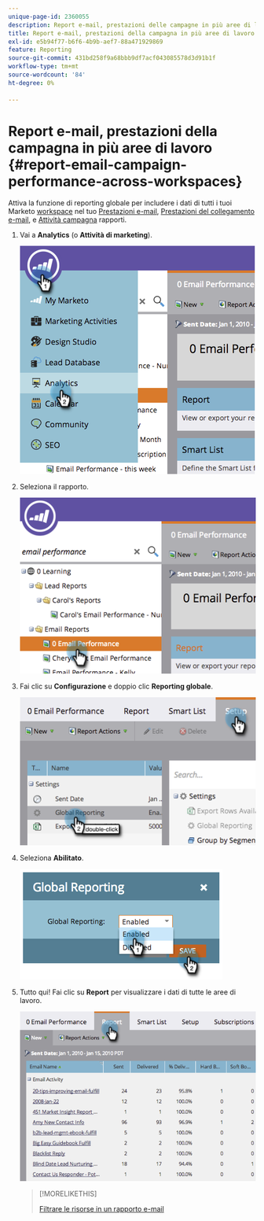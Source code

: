 ```yaml
---
unique-page-id: 2360055
description: Report e-mail, prestazioni delle campagne in più aree di lavoro - Documenti Marketo - Documentazione del prodotto
title: Report e-mail, prestazioni della campagna in più aree di lavoro
exl-id: e5b94f77-b6f6-4b9b-aef7-88a471929869
feature: Reporting
source-git-commit: 431bd258f9a68bbb9df7acf043085578d3d91b1f
workflow-type: tm+mt
source-wordcount: '84'
ht-degree: 0%

---
```


# Report e-mail, prestazioni della campagna in più aree di lavoro {#report-email-campaign-performance-across-workspaces}

Attiva la funzione di reporting globale per includere i dati di tutti i tuoi Marketo [workspace](/help/marketo/product-docs/administration/workspaces-and-person-partitions/create-a-new-workspace.md) nel tuo [Prestazioni e-mail](/help/marketo/product-docs/email-marketing/email-programs/email-program-data/email-performance-report.md), [Prestazioni del collegamento e-mail](/help/marketo/product-docs/email-marketing/email-programs/email-program-data/email-link-performance-report.md), e [Attività campagna](/help/marketo/product-docs/reporting/basic-reporting/report-types/campaign-activity-report.md) rapporti.

1. Vai a **Analytics** (o **Attività di marketing**).

   ![](assets/image2014-9-16-16-3a4-3a46.png)

1. Seleziona il rapporto.

   ![](assets/image2014-9-16-16-3a4-3a51.png)

1. Fai clic su **Configurazione** e doppio clic **Reporting globale**.

   ![](assets/image2014-9-16-16-3a4-3a58.png)

1. Seleziona **Abilitato**.

   ![](assets/image2014-9-16-16-3a5-3a4.png)

1. Tutto qui! Fai clic su **Report** per visualizzare i dati di tutte le aree di lavoro.

   ![](assets/image2014-9-16-16-3a5-3a8.png)

   >[!MORELIKETHIS]
   >
   >[Filtrare le risorse in un rapporto e-mail](/help/marketo/product-docs/reporting/basic-reporting/report-activity/filter-assets-in-an-email-report.md)
